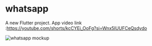 # whatsapp

A new Flutter project.
App video link :https://youtube.com/shorts/kcCYEi_OoFg?si=Wnx5IUUFCeQsdydo

![whatsapp mockup](https://github.com/devjaimul/WhatsApp_Ui/assets/105303801/6a449650-e664-413b-b17f-80f39ec3e6c1)


